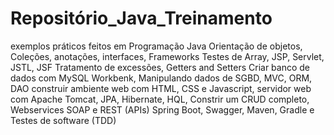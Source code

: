 # Repositório_Java_Treinamento
exemplos práticos feitos em Programação Java
Orientação de objetos, Coleções, anotações, interfaces, 
Frameworks Testes de Array, JSP, Servlet, JSTL, JSF
Tratamento de excessões, Getters and Setters
Criar banco de dados com MySQL Workbenk, 
Manipulando dados de SGBD, MVC, ORM, DAO
construir ambiente web com HTML, CSS e Javascript, 
servidor web com Apache Tomcat, JPA, Hibernate, HQL,
Constrir um CRUD completo, Webservices SOAP e REST (APIs)
Spring Boot, Swagger, Maven, Gradle e
Testes de software (TDD)
